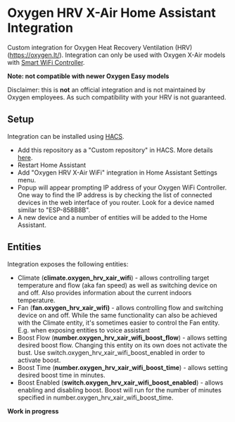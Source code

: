 # Oxygen HRV X-Air Home Assistant Integration

Custom integration for Oxygen Heat Recovery Ventilation (HRV) (https://oxygen.lt/).
Integration can only be used with Oxygen X-Air models 
with [Smart WiFi Controller](https://oxygen.lt/en/produktas/ismanusis-wifi-valdiklis/).

**Note: not compatible with newer Oxygen Easy models**

Disclaimer: this is **not** an official integration and is not maintained by
Oxygen employees. As such compatibility with your HRV is not guaranteed.

## Setup

Integration can be installed using [HACS](https://hacs.xyz/).

* Add this repository as a "Custom repository" in HACS. More details [here](https://hacs.xyz/docs/faq/custom_repositories).
* Restart Home Assistant
* Add "Oxygen HRV X-Air WiFi" integration in Home Assistant Settings menu.
* Popup will appear prompting IP address of your Oxygen WiFi Controller. One way to find the IP address is by checking the 
list of connected devices in the web interface of you router. Look for a device named similar to "ESP-858B8B".
* A new device and a number of entities will be added to the Home Assistant.

## Entities

Integration exposes the following entities:

* Climate (**climate.oxygen_hrv_xair_wifi**) - allows controlling target temperature and flow (aka fan speed) as well as
switching device on and off. Also provides information about the current indoors temperature.
* Fan (**fan.oxygen_hrv_xair_wifi)** - allows controlling flow and switching device on and off. While the same functionality
can also be achieved with the Climate entity, it's sometimes easier to control the Fan entity. E.g. when exposing entities to voice assistant
* Boost Flow (**number.oxygen_hrv_xair_wifi_boost_flow**) - allows setting desired boost flow. Changing this entity on its own does 
not activate the bust. Use switch.oxygen_hrv_xair_wifi_boost_enabled in order to activate boost.
* Boost Time (**number.oxygen_hrv_xair_wifi_boost_time**) - allows setting desired boost time in minutes.
* Boost Enabled (**switch.oxygen_hrv_xair_wifi_boost_enabled**) - allows enabling and disabling boost. Boost will run for the number of minutes
specified in number.oxygen_hrv_xair_wifi_boost_time.



**Work in progress**



